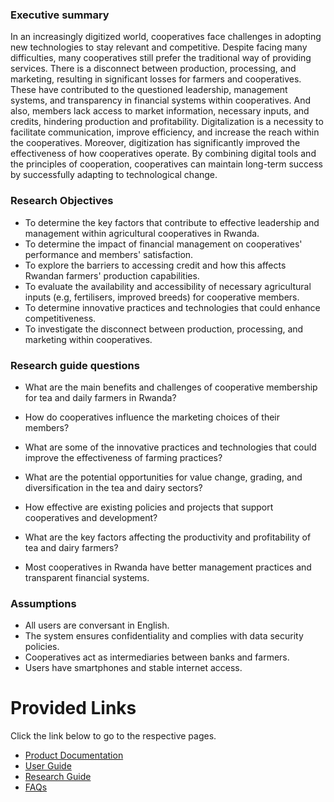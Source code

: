### Executive summary
In an increasingly digitized world, cooperatives face challenges in adopting new technologies to stay relevant and competitive. Despite facing many difficulties, many cooperatives still prefer the traditional way of providing services. There is a disconnect between production, processing, and marketing, resulting in significant losses for farmers and cooperatives. These have contributed to the questioned leadership, management systems, and transparency in financial systems within cooperatives. And also, members lack access to market information, necessary inputs, and credits, hindering production and profitability. Digitalization is a necessity to facilitate communication, improve efficiency, and increase the reach within the cooperatives. Moreover, digitization has significantly improved the effectiveness of how cooperatives operate. By combining digital tools and the principles of cooperation, cooperatives can maintain long-term success by successfully adapting to technological change.

### Research Objectives
- To determine the key factors that contribute to effective leadership and management within agricultural cooperatives in Rwanda.
- To determine the impact of financial management on cooperatives' performance and members' satisfaction.
- To explore the barriers to accessing credit and how this affects Rwandan farmers' production capabilities.
- To evaluate the availability and accessibility of necessary agricultural inputs (e.g, fertilisers, improved breeds) for cooperative members.
- To determine innovative practices and technologies that could enhance competitiveness.
- To investigate the disconnect between production, processing, and marketing within cooperatives.



### Research guide questions
- What are the main benefits and challenges of cooperative membership for tea and daily farmers in Rwanda?

- How do cooperatives influence the marketing choices of their members?

- What are some of the innovative practices and technologies that could improve the effectiveness of farming practices?

- What are the potential opportunities for value change, grading, and diversification in the tea and dairy sectors?

- How effective are existing policies and projects that support cooperatives and development?

- What are the key factors affecting the productivity and profitability of tea and dairy farmers?

- Most cooperatives in Rwanda have better management practices and transparent financial systems.


### Assumptions
- All users are conversant in English.
- The system ensures confidentiality and complies with data security policies.
- Cooperatives act as intermediaries between banks and farmers.
- Users have smartphones and stable internet access.


# Provided Links

Click the link below to go to the respective pages.

*   [Product Documentation](index.md)
*   [User Guide](userGuide.md)
*   [Research Guide](researchsummary.md)
*   [FAQs](faq.md)